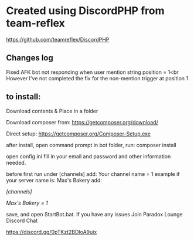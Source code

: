 Created using DiscordPHP from team-reflex
======

https://github.com/teamreflex/DiscordPHP


Changes log
------

Fixed AFK bot not responding when user mention string position = 1<br
However I've not completed the fix for the non-mention trigger at position 1


to install:
------

Download contents & Place in a folder


Download composer from: https://getcomposer.org/download/


Direct setup: https://getcomposer.org/Composer-Setup.exe


after install, open command prompt in bot folder, run: composer install


open config.ini fill in your email and password and other information needed.

before first run under [channels] add: Your channel name = 1
example if your server name is: Max's Bakery add: 


*[channels]*

*Max's Bakery = 1*


save, and open StartBot.bat. If you have any issues Join Paradox Lounge Discord Chat


https://discord.gg/0pTKzt2BDIoA9uix
